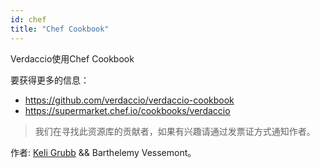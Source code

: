 ```yaml
---
id: chef
title: "Chef Cookbook"
---
```


Verdaccio使用Chef Cookbook

要获得更多的信息：

* [https://github.com/verdaccio/verdaccio-cookbook ](https://github.com/verdaccio/verdaccio-cookbook)
* <https://supermarket.chef.io/cookbooks/verdaccio>

> 我们在寻找此资源库的贡献者，如果有兴趣请通过发票证方式通知作者。

作者: [Keli Grubb](https://github.com/kgrubb) && Barthelemy Vessemont。
